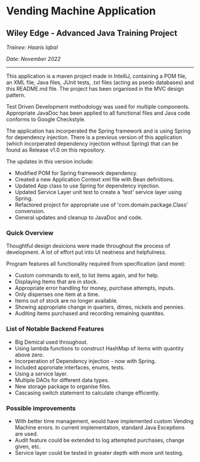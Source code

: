 # Vending Machine Application

## Wiley Edge - Advanced Java Training Project

*Trainee: Haaris Iqbal*

*Date: November 2022*

---

This application is a maven project made in IntelliJ, containing a POM file, an XML file, Java files, JUnit tests, .txt files (acting as psedo databases) and this README.md file. The project has been organised in the MVC design pattern.

Test Driven Development methodology was used for multiple components. Appropriate JavaDoc has been applied to all functional files and Java code conforms to Google Checkstyle.

The application has incorperated the Spring framework and is using Spring for dependency injection. There is a previous version of this application (which incorperated dependency injection without Spring) that can be found as Release v1.0 on this repository.

The updates in this version include:
- Modified POM for Spring framework dependency.
- Created a new Application Context xml file with Bean definitions.
- Updated App class to use Spring for dependency injection.
- Updated Service Layer unit test to create a 'test' service layer using Spring.
- Refactored project for appropriate use of 'com.domain.package.Class' convension.
- General updates and cleanup to JavaDoc and code.

### Quick Overview

Thoughtful design desicions were made throughout the process of development. A lot of effort put into UI neatness and helpfulness.

Program features all functionality required from specification (and more):
- Custom commands to exit, to list items again, and for help.
- Displaying Items that are in stock.
- Appropriate error handling for money, purchase attempts, inputs.
- Only dispenses one item at a time.
- Items out of stock are no longer available.
- Showing appropriate change in quarters, dimes, nickels and pennies.
- Auditing items purchased and recording remaining quantites.

### List of Notable Backend Features

- Big Demical used throughout.
- Using lambda functions to construct HashMap of items with quantity above zero.
- Incorperation of Dependency injection - now with Spring.
- Included approriate interfaces, enums, tests.
- Using a service layer.
- Multiple DAOs for different data types.
- New storage package to organise files.
- Cascasing switch statement to calculate change efficently.

### Possible improvements

- With better time management, would have implemented custom Vending Machine errors. In current implementation, standard Java Exceptions are used.
- Audit feature could be extended to log attempted purchases, change given, etc.
- Service layer could be tested in greater depth with more unit testing.
